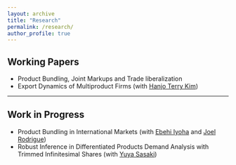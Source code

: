 ```yaml
---
layout: archive
title: "Research"
permalink: /research/
author_profile: true
---
```


## Working Papers
* Product Bundling, Joint Markups and Trade liberalization 
* Export Dynamics of Multiproduct Firms (with [Hanjo Terry Kim](https://hanjo-kim.github.io/))
---

## Work in Progress
* Product Bundling in International Markets (with [Ebehi Iyoha](https://ebehii.github.io) and [Joel Rodrigue](https://joelrodrigue.com))
* Robust Inference in Differentiated Products Demand Analysis with Trimmed Infinitesimal Shares (with [Yuya Sasaki](https://sites.google.com/site/yuyasasaki/))
